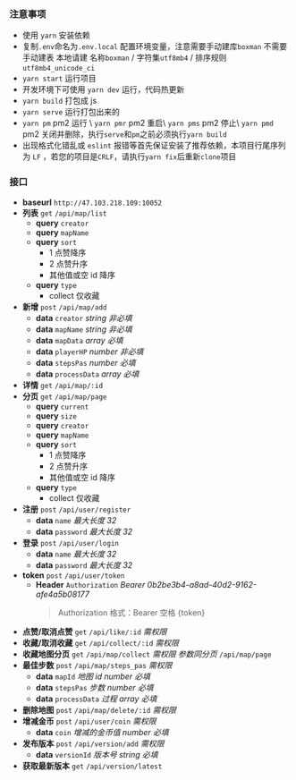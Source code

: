 ### 注意事项

- 使用 `yarn` 安装依赖
- 复制`.env`命名为`.env.local` 配置环境变量，注意需要手动建库`boxman` 不需要手动建表
  本地请建 名称`boxman` / 字符集`utf8mb4` / 排序规则 `utf8mb4_unicode_ci`
- `yarn start` 运行项目
- 开发环境下可使用 `yarn dev` 运行，代码热更新
- `yarn build` 打包成 js
- `yarn serve` 运行打包出来的
- `yarn pm` pm2 运行 \ `yarn pmr` pm2 重启\ `yarn pms` pm2 停止\ `yarn pmd` pm2 关闭并删除，执行`serve`和`pm`之前必须执行`yarn build`
- 出现格式化错乱或 `eslint` 报错等首先保证安装了推荐依赖，本项目行尾序列为 `LF` ，若您的项目是`CRLF`，请执行`yarn fix`后重新`clone`项目

### 接口

- **baseurl** `http://47.103.218.109:10052`
- **列表** `get` `/api/map/list`
  - **query** `creator`
  - **query** `mapName`
  - **query** `sort`
    - 1 点赞降序
    - 2 点赞升序
    - 其他值或空 id 降序
  - **query** `type`
    - collect 仅收藏
- **新增** `post` `/api/map/add`
  - **data** `creator` _string_ _非必填_
  - **data** `mapName` _string_ _非必填_
  - **data** `mapData` _array_ _必填_
  - **data** `playerHP` _number_ _非必填_
  - **data** `stepsPas` _number_ _必填_
  - **data** `processData` _array_ _必填_
- **详情** `get` `/api/map/:id`
- **分页** `get` `/api/map/page`
  - **query** `current`
  - **query** `size`
  - **query** `creator`
  - **query** `mapName`
  - **query** `sort`
    - 1 点赞降序
    - 2 点赞升序
    - 其他值或空 id 降序
  - **query** `type`
    - collect 仅收藏
- **注册** `post` `/api/user/register`
  - **data** `name` _最大长度 32_
  - **data** `password` _最大长度 32_
- **登录** `post` `/api/user/login`
  - **data** `name` _最大长度 32_
  - **data** `password` _最大长度 32_
- **token** `post` `/api/user/token`
  - **Header** `Authorization` _Bearer 0b2be3b4-a8ad-40d2-9162-afe4a5b08177_
    > Authorization 格式：Bearer 空格 {token}
- **点赞/取消点赞** `get` `/api/like/:id` _需权限_
- **收藏/取消收藏** `get` `/api/collect/:id` _需权限_
- **收藏地图分页** `get` `/api/map/collect` _需权限_ _参数同分页_ `/api/map/page`
- **最佳步数** `post` `/api/map/steps_pas` _需权限_
  - **data** `mapId` _地图 id_ _number_ _必填_
  - **data** `stepsPas` _步数_ _number_ _必填_
  - **data** `processData` _过程_ _array_ _必填_
- **删除地图** `post` `/api/map/delete/:id` _需权限_
- **增减金币** `post` `/api/user/coin` _需权限_
  - **data** `coin` _增减的金币值_ _number_ _必填_
- **发布版本** `post` `/api/version/add` _需权限_
  - **data** `versionId` _版本号_ _string_ _必填_
- **获取最新版本** `get` `/api/version/latest`
